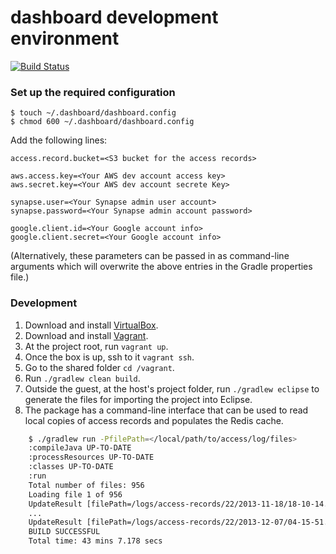 dashboard development environment
=========

[![Build Status](https://travis-ci.org/Sage-Bionetworks/dashboard.svg?branch=master)](https://travis-ci.org/Sage-Bionetworks/dashboard)

### Set up the required configuration

    $ touch ~/.dashboard/dashboard.config
    $ chmod 600 ~/.dashboard/dashboard.config

Add the following lines:

    access.record.bucket=<S3 bucket for the access records>

    aws.access.key=<Your AWS dev account access key>
    aws.secret.key=<Your AWS dev account secrete Key>

    synapse.user=<Your Synapse admin user account>
    synapse.password=<Your Synapse admin account password>

    google.client.id=<Your Google account info>
    google.client.secret=<Your Google account info>

(Alternatively, these parameters can be passed in as command-line arguments which will overwrite the above entries in the Gradle properties file.)

### Development

1. Download and install [VirtualBox](https://www.virtualbox.org/).
2. Download and install [Vagrant](http://www.vagrantup.com/).
3. At the project root, run `vagrant up`.
4. Once the box is up, ssh to it `vagrant ssh`.
5. Go to the shared folder `cd /vagrant`.
6. Run `./gradlew clean build`.
7. Outside the guest, at the host's project folder, run `./gradlew eclipse` to generate the files for importing the project into Eclipse.
8. The package has a command-line interface that can be used to read local copies of access records and populates the Redis cache.
```bash
    $ ./gradlew run -PfilePath=</local/path/to/access/log/files>
    :compileJava UP-TO-DATE
    :processResources UP-TO-DATE
    :classes UP-TO-DATE
    :run
    Total number of files: 956
    Loading file 1 of 956
    UpdateResult [filePath=/logs/access-records/22/2013-11-18/18-10-14.csv.gz, lineCount=12, status=SUCCEEDED]
    ...
    UpdateResult [filePath=/logs/access-records/22/2013-12-07/04-15-51.csv.gz, lineCount=1, status=SUCCEEDED]
    BUILD SUCCESSFUL
    Total time: 43 mins 7.178 secs
```
